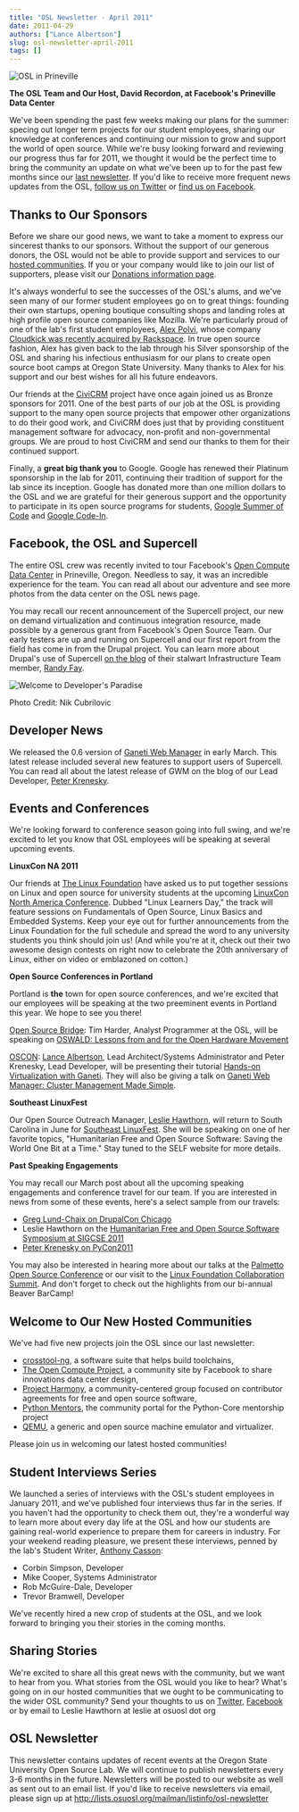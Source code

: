 ```yaml
---
title: "OSL Newsletter - April 2011"
date: 2011-04-29
authors: ["Lance Albertson"]
slug: osl-newsletter-april-2011
tags: []
---
```


![OSL in Prineville](/images/OSL_Prineville.jpg#center)

**The OSL Team and Our Host, David Recordon, at Facebook's Prineville Data Center**

We've been spending the past few weeks making our plans for the summer: specing out longer term projects for our student
employees, sharing our knowledge at conferences and continuing our mission to grow and support the world of open source.
While we're busy looking forward and reviewing our progress thus far for 2011, we thought it would be the perfect time
to bring the community an update on what we've been up to for the past few months since our
[last newsletter](/blog/osl-newsletter-look-back-2010). If you'd like to receive more frequent news updates from the
OSL, [follow us on Twitter](http://twitter.com/osuosl) or [find us on Facebook](http://www.facebook.com/OSUOSL).

## Thanks to Our Sponsors

Before we share our good news, we want to take a moment to express our sincerest thanks to our sponsors. Without the
support of our generous donors, the OSL would not be able to provide support and services to our
[hosted communities](/communities). If you or your company would like to join our list of supporters, please visit our
[Donations information page](/donate).

It's always wonderful to see the successes of the OSL's alums, and we've seen many of our former student employees go on
to great things: founding their own startups, opening boutique consulting shops and landing roles at high profile open
source companies like Mozilla. We're particularly proud of one of the lab's first student employees,
[Alex Polvi](http://twitter.com/polvi), whose company
[Cloudkick was recently acquired by Rackspace](http://eecs.oregonstate.edu/news/stories/cloudkick.html). In true open
source fashion, Alex has given back to the lab through his Silver sponsorship of the OSL and sharing his infectious
enthusiasm for our plans to create open source boot camps at Oregon State University. Many thanks to Alex for his
support and our best wishes for all his future endeavors.

Our friends at the [CiviCRM](http://civicrm.org/) project have once again joined us as Bronze sponsors for 2011. One of
the best parts of our job at the OSL is providing support to the many open source projects that empower other
organizations to do their good work, and CiviCRM does just that by providing constituent management software for
advocacy, non-profit and non-governmental groups. We are proud to host CiviCRM and send our thanks to them for their
continued support.

Finally, a **great big thank you** to Google. Google has renewed their Platinum sponsorship in the lab for 2011,
continuing their tradition of support for the lab since its inception. Google has donated more than one million dollars
to the OSL and we are grateful for their generous support and the opportunity to participate in its open source programs
for students, [Google Summer of Code](http://code.google.com/soc/) and [Google Code-In](http://code.google.com/gci).

## Facebook, the OSL and Supercell

The entire OSL crew was recently invited to tour Facebook's [Open Compute Data Center](http://opencompute.org/) in
Prineville, Oregon. Needless to say, it was an incredible experience for the team. You can read all about our adventure
and see more photos from the data center on the OSL news page.

You may recall our recent announcement of the Supercell project, our new on demand virtualization and continuous
integration resource, made possible by a generous grant from Facebook's Open Source Team. Our early testers are up and
running on Supercell and our first report from the field has come in from the Drupal project. You can learn more about
Drupal's use of Supercell [on the blog](http://randyfay.com/node/99) of their stalwart Infrastructure Team member,
[Randy Fay](http://twitter.com/randyfay).

![Welcome to Developer's Paradise](/images/dev_paradise.jpg#center)

Photo Credit: Nik Cubrilovic

## Developer News

We released the 0.6 version of [Ganeti Web Manager](http://code.osuosl.org/projects/ganeti-webmgr) in early March. This
latest release included several new features to support users of Supercell. You can read all about the latest release of
GWM on the blog of our Lead Developer, [Peter Krenesky](http://twitter.com/kreneskyp).

## Events and Conferences

We're looking forward to conference season going into full swing, and we're excited to let you know that OSL employees
will be speaking at several upcoming events.

**LinuxCon NA 2011**

Our friends at [The Linux Foundation](http://linuxfoundation.org/) have asked us to put together sessions on Linux and
open source for university students at the upcoming
[LinuxCon North America Conference](http://events.linuxfoundation.org/events/linuxcon). Dubbed "Linux Learners Day," the
track will feature sessions on Fundamentals of Open Source, Linux Basics and Embedded Systems. Keep your eye out for
further announcements from the Linux Foundation for the full schedule and spread the word to any university students you
think should join us! (And while you're at it, check out their two awesome design contests on right now to celebrate the
20th anniversary of Linux, either on video or emblazoned on cotton.)

**Open Source Conferences in Portland**

Portland is **the** town for open source conferences, and we're excited that our employees will be speaking at the two
preeminent events in Portland this year. We hope to see you there!

[Open Source Bridge](http://opensourcebridge.org/): Tim Harder, Analyst Programmer at the OSL, will be speaking on
[OSWALD: Lessons from and for the Open Hardware Movement](http://opensourcebridge.org/proposals/629)

[OSCON](http://oscon.com/): [Lance Albertson](http://twitter.com/ramereth), Lead Architect/Systems Administrator and
Peter Krenesky, Lead Developer, will be presenting their tutorial
[Hands-on Virtualization with Ganeti](http://www.oscon.com/oscon2011/public/schedule/detail/18544). They will also be
giving a talk on
[Ganeti Web Manager: Cluster Management Made Simple](http://www.oscon.com/oscon2011/public/schedule/detail/18464).

**Southeast LinuxFest**

Our Open Source Outreach Manager, [Leslie Hawthorn](http://twitter.com/lhawthorn), will return to South Carolina in June
for [Southeast LinuxFest](http://www.southeastlinuxfest.org/). She will be speaking on one of her favorite topics,
"Humanitarian Free and Open Source Software: Saving the World One Bit at a Time." Stay tuned to the SELF website for
more details.

**Past Speaking Engagements**

You may recall our March post about all the upcoming speaking engagements and conference travel for our team. If you are
interested in news from some of these events, here's a select sample from our travels:

- [Greg Lund-Chaix on DrupalCon Chicago](http://blogs.osuosl.org/gchaix/2011/03/13/drupalcon-chicago/)
- Leslie Hawthorn on the
  [Humanitarian Free and Open Source Software Symposium at SIGCSE 2011](http://opensource.com/education/11/3/humanitarian-free-and-open-source-software-local-community)
- [Peter Krenesky on PyCon2011](http://blogs.osuosl.org/kreneskyp/2011/03/16/snakes-in-a-mothefraking-brain/)

You may also be interested in hearing more about our talks at the
[Palmetto Open Source Conference](http://opensource.com/education/11/3/students-open-source-how-do-i-get-started) or our
visit to the
[Linux Foundation Collaboration Summit](http://hawthornlandings.org/2011/04/19/notes-and-more-press-training-for-community-projects/).
And don't forget to check out the highlights from our bi-annual Beaver BarCamp!

## Welcome to Our New Hosted Communities

We've had five new projects join the OSL since our last newsletter:

- [crosstool-ng](http://crosstool-ng.org/), a software suite that helps build toolchains,
- [The Open Compute Project](http://opencompute.org/), a community site by Facebook to share innovations data center
  design,
- [Project Harmony](http://www.harmonyagreements.org/), a community-centered group focused on contributor agreements for
  free and open source software,
- [Python Mentors](http://pythonmentors.com/), the community portal for the Python-Core mentorship project
- [QEMU](http://wiki.qemu.org/Main_Page), a generic and open source machine emulator and virtualizer.

Please join us in welcoming our latest hosted communities!

## Student Interviews Series

We launched a series of interviews with the OSL's student employees in January 2011, and we've published four interviews
thus far in the series. If you haven't had the opportunity to check them out, they're a wonderful way to learn more
about every day life at the OSL and how our students are gaining real-world experience to prepare them for careers in
industry. For your weekend reading pleasure, we present these interviews, penned by the lab's Student Writer,
[Anthony Casson](http://twitter.com/ascasson):

- Corbin Simpson, Developer
- Mike Cooper, Systems Administrator
- Rob McGuire-Dale, Developer
- Trevor Bramwell, Developer

We've recently hired a new crop of students at the OSL, and we look forward to bringing you their stories in the coming
months.

## Sharing Stories

We're excited to share all this great news with the community, but we want to hear from you. What stories from the OSL
would you like to hear? What's going on in our hosted communities that we ought to be communicating to the wider OSL
community? Send your thoughts to us on [Twitter](http://twitter.com/osuosl), [Facebook](http://www.facebook.com/OSUOSL)
or by email to Leslie Hawthorn at leslie at osuosl dot org

## OSL Newsletter

This newsletter contains updates of recent events at the Oregon State University Open Source Lab. We will continue to
publish newsletters every 3-6 months in the future. Newsletters will be posted to our website as well as sent out to an
email list. If you'd like to receive newsletters via email, please sign up at
<http://lists.osuosl.org/mailman/listinfo/osl-newsletter>
